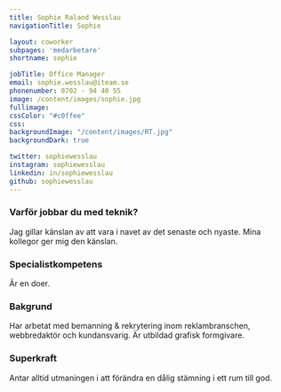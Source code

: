 ```yaml
---
title: Sophie Raland Wesslau
navigationTitle: Sophie

layout: coworker
subpages: 'medarbetare'
shortname: sophie

jobTitle: Office Manager
email: sophie.wesslau@iteam.se
phonenumber: 0702 - 94 40 55
image: /content/images/sophie.jpg
fullimage:
cssColor: "#c0ffee"
css:
backgroundImage: "/content/images/RT.jpg"
backgroundDark: true

twitter: sophiewesslau
instagram: sophiewesslau
linkedin: in/sophiewesslau
github: sophiewesslau
---
```


### Varför jobbar du med teknik?
Jag gillar känslan av att vara i navet av det senaste och nyaste. Mina kollegor ger mig den känslan.

### Specialistkompetens
Är en doer.

### Bakgrund
Har arbetat med bemanning & rekrytering inom reklambranschen, webbredaktör och kundansvarig. Är utbildad grafisk formgivare.

### Superkraft
Antar alltid utmaningen i att förändra en dålig stämning i ett rum till god.